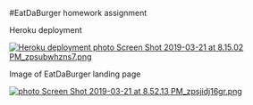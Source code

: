 #EatDaBurger homework assignment

Heroku deployment

<a href="https://s1076.photobucket.com/user/armandodiaz8011/media/Screen%20Shot%202019-03-21%20at%208.15.02%20PM_zpsubwhzns7.png.html" target="_blank"><img src="https://i1076.photobucket.com/albums/w449/armandodiaz8011/Screen%20Shot%202019-03-21%20at%208.15.02%20PM_zpsubwhzns7.png" border="0" alt="Heroku deployment photo Screen Shot 2019-03-21 at 8.15.02 PM_zpsubwhzns7.png"/></a>

Image of EatDaBurger landing page

<a href="https://s1076.photobucket.com/user/armandodiaz8011/media/Screen%20Shot%202019-03-21%20at%208.52.13%20PM_zpsjidj16gr.png.html" target="_blank"><img src="https://i1076.photobucket.com/albums/w449/armandodiaz8011/Screen%20Shot%202019-03-21%20at%208.52.13%20PM_zpsjidj16gr.png" border="0" alt=" photo Screen Shot 2019-03-21 at 8.52.13 PM_zpsjidj16gr.png"/></a>

